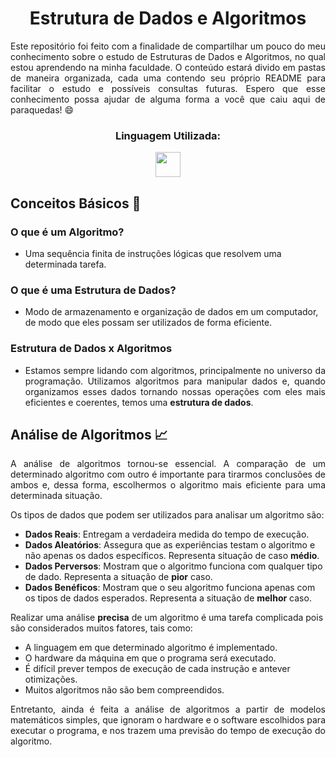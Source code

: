 <h1 align="center">Estrutura de Dados e Algoritmos</h1>

<p align="justify">Este repositório foi feito com a finalidade de compartilhar um pouco do meu conhecimento sobre o estudo de Estruturas de Dados e Algoritmos, no qual estou aprendendo na minha faculdade. O conteúdo estará divido em pastas de maneira organizada, cada uma contendo seu próprio README para facilitar o estudo e possíveis consultas futuras. Espero que esse conhecimento possa ajudar de alguma forma a você que caiu aqui de paraquedas! 😄</p>

<div align="center" style>
  <h3>Linguagem Utilizada:</h2>
  <img height="40px" width="40px" src="https://cdn.jsdelivr.net/gh/devicons/devicon/icons/c/c-original.svg" />
</div>

## Conceitos Básicos 🤔

### O que é um Algoritmo?
- Uma sequência finita de instruções lógicas que resolvem uma determinada tarefa.

### O que é uma Estrutura de Dados?
- Modo de armazenamento e organização de dados em um computador, de modo que eles possam ser utilizados de forma eficiente.

### Estrutura de Dados x Algoritmos
- <p align="justify">Estamos sempre lidando com algoritmos, principalmente no universo da programação. Utilizamos algoritmos para manipular dados e, quando organizamos esses dados tornando nossas operações com eles mais eficientes e coerentes, temos uma <strong>estrutura de dados</strong>.</p>

## Análise de Algoritmos 📈

<p align="justify">A análise de algoritmos tornou-se essencial. A comparação de um determinado algoritmo com outro é importante para tirarmos conclusões de ambos e, dessa forma, escolhermos o algoritmo mais eficiente para uma determinada situação.</p>

Os tipos de dados que podem ser utilizados para analisar um algoritmo são:
- **Dados Reais**: Entregam a verdadeira medida do tempo de execução.
- **Dados Aleatórios**: Assegura que as experiências testam o algoritmo e não apenas os dados específicos. Representa situação de caso **médio**.
- **Dados Perversos**: Mostram que o algoritmo funciona com qualquer tipo de dado. Representa a situação de **pior** caso.
- **Dados Benéficos**: Mostram que o seu algoritmo funciona apenas com os tipos de dados esperados. Representa a situação de **melhor** caso.

Realizar uma análise **precisa** de um algoritmo é uma tarefa complicada pois são considerados muitos fatores, tais como:
- A linguagem em que determinado algoritmo é implementado.
- O hardware da máquina em que o programa será executado.
- É difícil prever tempos de execução de cada instrução e antever otimizações.
- Muitos algoritmos não são bem compreendidos.

<p align="justify">Entretanto, ainda é feita a análise de algoritmos a partir de modelos matemáticos simples, que ignoram o hardware e o software escolhidos para executar o programa, e nos trazem uma previsão do tempo de execução do algoritmo.</p>
